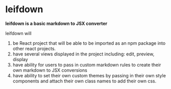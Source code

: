 # leifdown

**leifdown is a basic markdown to JSX converter**

leifdown will
  1. be React project that will be able to be imported as an npm package into other react projects.
  2. have several views displayed in the project including: edit, preview, display
  3. have ability for users to pass in custom markdown rules to create their own markdown to JSX conversions
  4. have ability to set their own custom themes by passing in their own style components and attach their own class names to add their own css.
